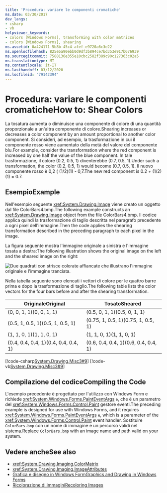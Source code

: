 ```yaml
---
title: 'Procedura: variare le componenti cromatiche'
ms.date: 03/30/2017
dev_langs:
- csharp
- vb
helpviewer_keywords:
- colors [Windows Forms], transforming with color matrices
- colors [Windows Forms], shearing
ms.assetid: 0a424171-5b8b-45c4-afef-e9720a6c3e22
ms.openlocfilehash: 825e5a90ebb0d9df3b894ce7bd353e917b676939
ms.sourcegitcommit: 7588136e355e10cbc2582f389c90c127363c02a5
ms.translationtype: MT
ms.contentlocale: it-IT
ms.lasthandoff: 03/12/2020
ms.locfileid: "79142394"
---
```

# <a name="how-to-shear-colors"></a><span data-ttu-id="7c81e-102">Procedura: variare le componenti cromatiche</span><span class="sxs-lookup"><span data-stu-id="7c81e-102">How to: Shear Colors</span></span>
<span data-ttu-id="7c81e-103">La tosatura aumenta o diminuisce una componente di colore di una quantità proporzionale a un'altra componente di colore.</span><span class="sxs-lookup"><span data-stu-id="7c81e-103">Shearing increases or decreases a color component by an amount proportional to another color component.</span></span> <span data-ttu-id="7c81e-104">Si consideri, ad esempio, la trasformazione in cui il componente rosso viene aumentato della metà del valore del componente blu.</span><span class="sxs-lookup"><span data-stu-id="7c81e-104">For example, consider the transformation where the red component is increased by one half the value of the blue component.</span></span> <span data-ttu-id="7c81e-105">In tale trasformazione, il colore (0.2, 0.5, 1) diventerebbe (0.7, 0.5, 1).</span><span class="sxs-lookup"><span data-stu-id="7c81e-105">Under such a transformation, the color (0.2, 0.5, 1) would become (0.7, 0.5, 1).</span></span> <span data-ttu-id="7c81e-106">Il nuovo componente rosso è 0,2 ( (1/2)(1) - 0,7.</span><span class="sxs-lookup"><span data-stu-id="7c81e-106">The new red component is 0.2 + (1/2)(1) = 0.7.</span></span>  
  
## <a name="example"></a><span data-ttu-id="7c81e-107">Esempio</span><span class="sxs-lookup"><span data-stu-id="7c81e-107">Example</span></span>  
 <span data-ttu-id="7c81e-108">Nell'esempio seguente <xref:System.Drawing.Image> viene creato un oggetto dal file ColorBars4.bmp.</span><span class="sxs-lookup"><span data-stu-id="7c81e-108">The following example constructs an <xref:System.Drawing.Image> object from the file ColorBars4.bmp.</span></span> <span data-ttu-id="7c81e-109">Il codice applica quindi la trasformazione di taglio descritta nel paragrafo precedente a ogni pixel dell'immagine.</span><span class="sxs-lookup"><span data-stu-id="7c81e-109">Then the code applies the shearing transformation described in the preceding paragraph to each pixel in the image.</span></span>  
  
 <span data-ttu-id="7c81e-110">La figura seguente mostra l'immagine originale a sinistra e l'immagine tosata a destra:</span><span class="sxs-lookup"><span data-stu-id="7c81e-110">The following illustration shows the original image on the left and the sheared image on the right:</span></span>
  
 ![Due quadrati con strisce colorate affiancate che illustrano l'immagine originale e l'immagine tranciata.](./media/how-to-shear-colors/original-image-sheared-image.png)  
  
 <span data-ttu-id="7c81e-112">Nella tabella seguente sono elencati i vettori di colore per le quattro barre prima e dopo la trasformazione di taglio.</span><span class="sxs-lookup"><span data-stu-id="7c81e-112">The following table lists the color vectors for the four bars before and after the shearing transformation.</span></span>  
  
|<span data-ttu-id="7c81e-113">Originale</span><span class="sxs-lookup"><span data-stu-id="7c81e-113">Original</span></span>|<span data-ttu-id="7c81e-114">Tosato</span><span class="sxs-lookup"><span data-stu-id="7c81e-114">Sheared</span></span>|  
|--------------|-------------|  
|<span data-ttu-id="7c81e-115">(0, 0, 1, 1)</span><span class="sxs-lookup"><span data-stu-id="7c81e-115">(0, 0, 1, 1)</span></span>|<span data-ttu-id="7c81e-116">(0.5, 0, 1, 1)</span><span class="sxs-lookup"><span data-stu-id="7c81e-116">(0.5, 0, 1, 1)</span></span>|  
|<span data-ttu-id="7c81e-117">(0.5, 1, 0.5, 1)</span><span class="sxs-lookup"><span data-stu-id="7c81e-117">(0.5, 1, 0.5, 1)</span></span>|<span data-ttu-id="7c81e-118">(0.75, 1, 0.5, 1)</span><span class="sxs-lookup"><span data-stu-id="7c81e-118">(0.75, 1, 0.5, 1)</span></span>|  
|<span data-ttu-id="7c81e-119">(1, 1, 0, 1)</span><span class="sxs-lookup"><span data-stu-id="7c81e-119">(1, 1, 0, 1)</span></span>|<span data-ttu-id="7c81e-120">(1, 1, 0, 1)</span><span class="sxs-lookup"><span data-stu-id="7c81e-120">(1, 1, 0, 1)</span></span>|  
|<span data-ttu-id="7c81e-121">(0.4, 0.4, 0.4, 1)</span><span class="sxs-lookup"><span data-stu-id="7c81e-121">(0.4, 0.4, 0.4, 1)</span></span>|<span data-ttu-id="7c81e-122">(0.6, 0.4, 0.4, 1)</span><span class="sxs-lookup"><span data-stu-id="7c81e-122">(0.6, 0.4, 0.4, 1)</span></span>|  
  
 [!code-csharp[System.Drawing.Misc3#9](~/samples/snippets/csharp/VS_Snippets_Winforms/System.Drawing.Misc3/CS/Form1.cs#9)]
 [!code-vb[System.Drawing.Misc3#9](~/samples/snippets/visualbasic/VS_Snippets_Winforms/System.Drawing.Misc3/VB/Form1.vb#9)]  
  
## <a name="compiling-the-code"></a><span data-ttu-id="7c81e-123">Compilazione del codice</span><span class="sxs-lookup"><span data-stu-id="7c81e-123">Compiling the Code</span></span>  
 <span data-ttu-id="7c81e-124">L'esempio precedente è progettato per l'utilizzo con Windows Form e richiede <xref:System.Windows.Forms.PaintEventArgs> `e`, che è un parametro del <xref:System.Windows.Forms.Control.Paint> gestore eventi.</span><span class="sxs-lookup"><span data-stu-id="7c81e-124">The preceding example is designed for use with Windows Forms, and it requires <xref:System.Windows.Forms.PaintEventArgs> `e`, which is a parameter of the <xref:System.Windows.Forms.Control.Paint> event handler.</span></span> <span data-ttu-id="7c81e-125">Sostituire `ColorBars.bmp` con un nome di immagine e un percorso validi nel sistema.</span><span class="sxs-lookup"><span data-stu-id="7c81e-125">Replace `ColorBars.bmp` with an image name and path valid on your system.</span></span>  
  
## <a name="see-also"></a><span data-ttu-id="7c81e-126">Vedere anche</span><span class="sxs-lookup"><span data-stu-id="7c81e-126">See also</span></span>

- <xref:System.Drawing.Imaging.ColorMatrix>
- <xref:System.Drawing.Imaging.ImageAttributes>
- [<span data-ttu-id="7c81e-127">Grafica e disegno in Windows Form</span><span class="sxs-lookup"><span data-stu-id="7c81e-127">Graphics and Drawing in Windows Forms</span></span>](graphics-and-drawing-in-windows-forms.md)
- [<span data-ttu-id="7c81e-128">Ricolorazione di immagini</span><span class="sxs-lookup"><span data-stu-id="7c81e-128">Recoloring Images</span></span>](recoloring-images.md)
